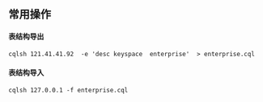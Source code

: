 ## 常用操作

#### 表结构导出

```
cqlsh 121.41.41.92  -e 'desc keyspace  enterprise'  > enterprise.cql
```

#### 表结构导入

```
cqlsh 127.0.0.1 -f enterprise.cql
```

